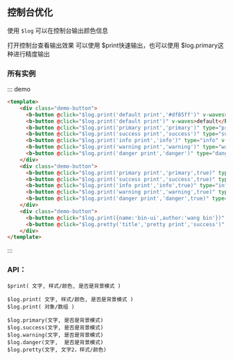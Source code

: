## 控制台优化

使用 `$log` 可以在控制台输出颜色信息

打开控制台查看输出效果
可以使用 $print快速输出，也可以使用 $log.primary这种进行精度输出
    
### 所有实例

::: demo
```html
<template>
    <div class="demo-button">
      <b-button @click="$log.print('default print','#df85ff')" v-waves>custom</b-button>
      <b-button @click="$log.print('default print')" v-waves>default</b-button>
      <b-button @click="$log.print('primary print','primary')" type="primary" v-waves>primary</b-button>
      <b-button @click="$log.print('success print','success')" type="success" v-waves>success</b-button>
      <b-button @click="$log.print('info print','info')" type="info" v-waves>info</b-button>
      <b-button @click="$log.print('warning print','warning')" type="warning" v-waves>warning</b-button>
      <b-button @click="$log.print('danger print','danger')" type="danger" v-waves>danger</b-button>
    </div>
    <div class="demo-button">
      <b-button @click="$log.print('primary print','primary',true)" type="primary" v-waves>primary-back</b-button>
      <b-button @click="$log.print('success print','success',true)" type="success" v-waves>primary-back</b-button>
      <b-button @click="$log.print('info print','info',true)" type="info" v-waves>primary-back</b-button>
      <b-button @click="$log.print('warning print','warning',true)" type="warning" v-waves>primary-back</b-button>
      <b-button @click="$log.print('danger print','danger',true)" type="danger" v-waves>primary-back</b-button>
    </div>
    <div class="demo-button">
      <b-button @click="$log.print({name:'bin-ui',author:'wang bin'})"  v-waves>object - log</b-button>
      <b-button @click="$log.pretty('title','pretty print','success')"  v-waves>pretty - log</b-button>
    </div>
</template>
```
:::


### API：

    $print( 文字, 样式/颜色, 是否是背景模式 )
        
    $log.print( 文字, 样式/颜色, 是否是背景模式 )
    $log.print( 对象/数组 )
    
    $log.primary(文字, 是否是背景模式)
    $log.success(文字, 是否是背景模式)
    $log.warning(文字, 是否是背景模式)
    $log.danger(文字,  是否是背景模式)
    $log.pretty(文字, 文字2，样式/颜色)
